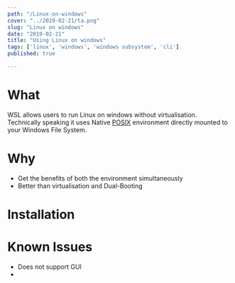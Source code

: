 ```yaml
---
path: "/Linux-on-windows"
cover: "../2019-02-21/ta.png"
slug: "Linux on windows"
date: "2019-02-21"
title: "Using Linux on windows"
tags: ['linux', 'windows', 'windows subsystem', 'cli']
published: true

---
```


 

# What

WSL allows users to run Linux on windows without virtualisation. Technically speaking it uses Native [POSIX](https://en.wikipedia.org/wiki/POSIX) environment directly mounted to your Windows File System.

# Why

- Get the benefits of both the environment simultaneously 
- Better than virtualisation and Dual-Booting

# Installation





# Known Issues



- Does not support GUI
- 
